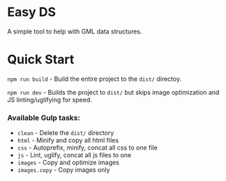# Easy DS
A simple tool to help with GML data structures.

# Quick Start
`npm run build` - Build the entire project to the `dist/` directoy.

`npm run dev` - Builds the project to `dist/` but skips image optimization and JS linting/uglifying for speed.

### Available Gulp tasks:

 - `clean` - Delete the `dist/` directory
 - `html` - Minify and copy all html files
 - `css` - Autoprefix, minify, concat all css to one file
 - `js` - Lint, uglify, concat all js files to one
 - `images` - Copy and optimize images
 - `images.copy` - Copy images only